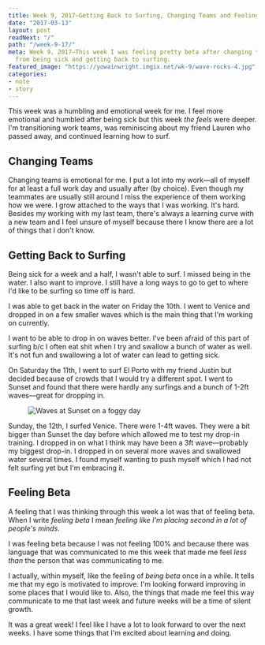 ```yaml
---
title: Week 9, 2017—Getting Back to Surfing, Changing Teams and Feeling Beta
date: "2017-03-13"
layout: post
readNext: "/"
path: "/week-9-17/"
meta: Week 9, 2017—This week I was feeling pretty beta after changing teams, recovering
  from being sick and getting back to surfing.
featured_image: "https://yowainwright.imgix.net/wk-9/wave-rocks-4.jpg"
categories:
- note
- story
---
```


This week was a humbling and emotional week for me. I feel more emotional and humbled after being sick but this week _the feels_ were deeper. I'm transitioning work teams, was reminiscing about my friend Lauren who passed away, and continued learning how to surf.

## Changing Teams

Changing teams is emotional for me. I put a lot into my work—all of myself for at least a full work day and usually after (by choice). Even though my teammates are usually still around I miss the experience of them working how we were. I grow attached to the ways that I was working. It's hard. Besides my working with my last team, there's always a learning curve with a new team and I feel unsure of myself because there I know there are a lot of things that I don't know. 

## Getting Back to Surfing

Being sick for a week and a half, I wasn't able to surf. I missed being in the water. I also want to improve. I still have a long ways to go to get to where I'd like to be surfing so time off is hard. 

I was able to get back in the water on Friday the 10th. I went to Venice and dropped in on a few smaller waves which is the main thing that I'm working on currently. 

I want to be able to drop in on waves better. I've been afraid of this part of surfing b/c I often eat shit when I try and swallow a bunch of water as well. It's not fun and swallowing a lot of water can lead to getting sick. 

On Saturday the 11th, I went to surf El Porto with my friend Justin but decided because of crowds that I would try a different spot. I went to Sunset and found that there were hardly any surfings and a bunch of 1-2ft waves—great for dropping in. 

<figure>
  <img src="https://yowainwright.imgix.net/wk-9/wave-rocks-3.jpg?w=800&h=800&crop=focalpoint&auto=format" alt="Waves at Sunset on a foggy day" />
</figure>

Sunday, the 12th, I surfed Venice. There were 1-4ft waves. They were a bit bigger than Sunset the day before which allowed me to test my drop-in training. I dropped in on what I think may have been a 3ft wave—probably my biggest drop-in. I dropped in on several more waves and swallowed water several times. I found myself wanting to push myself which I had not felt surfing yet but I'm embracing it. 

## Feeling Beta

A feeling that I was thinking through this week a lot was that of feeling beta. When I write _feeling beta_ I mean _feeling like I'm placing second in a lot of people's minds_. 

I was feeling beta because I was not feeling 100% and because there was language that was communicated to me this week that made me feel _less than_ the person that was communicating to me. 

I actually, within myself, like the feeling of _being beta_ once in a while. It tells me that my ego is motivated to improve. I'm looking forward improving in some places that I would like to. Also, the things that made me feel this way communicate to me that last week and future weeks will be a time of silent growth. 

It was a great week! I feel like I have a lot to look forward to over the next weeks. I have some things that I'm excited about learning and doing. 


